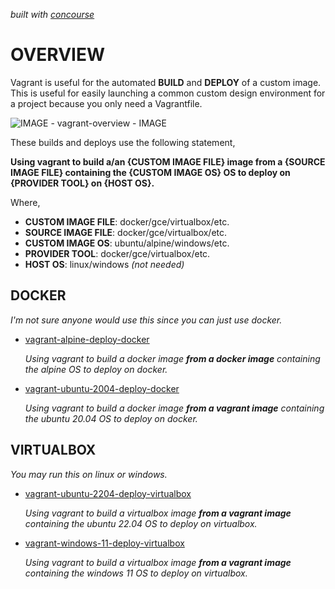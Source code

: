   _built with
  [concourse](https://github.com/JeffDeCola/my-vagrant-boxes/blob/master/ci-README.md)_

# OVERVIEW

Vagrant is useful for the automated **BUILD** and **DEPLOY** of a custom image.
This is useful for easily launching a common custom design environment
for a project because you only need a Vagrantfile.

![IMAGE - vagrant-overview - IMAGE](pics/vagrant-overview.jpg)

These builds and deploys use the following statement,

**Using vagrant to build a/an {CUSTOM IMAGE FILE} image
from a {SOURCE IMAGE FILE}
containing the {CUSTOM IMAGE OS} OS
to deploy on {PROVIDER TOOL} on {HOST OS}.**

Where,

* **CUSTOM IMAGE FILE**: docker/gce/virtualbox/etc.
* **SOURCE IMAGE FILE**: docker/gce/virtualbox/etc.
* **CUSTOM IMAGE OS**: ubuntu/alpine/windows/etc.
* **PROVIDER TOOL**: docker/gce/virtualbox/etc.
* **HOST OS**: linux/windows _(not needed)_

## DOCKER

_I'm not sure anyone would use this since you can just use docker._

* [vagrant-alpine-deploy-docker](https://github.com/JeffDeCola/my-vagrant-boxes/tree/master/docker/vagrant-ubuntu-2004-deploy-docker)

  _Using vagrant to build a docker image
  **from a docker image**
  containing the alpine OS
  to deploy on docker._

* [vagrant-ubuntu-2004-deploy-docker](https://github.com/JeffDeCola/my-vagrant-boxes/tree/master/docker/vagrant-ubuntu-2004-deploy-docker)

  _Using vagrant to build a docker image
  **from a vagrant image**
  containing the ubuntu 20.04 OS
  to deploy on docker._

## VIRTUALBOX

_You may run this on linux or windows._

* [vagrant-ubuntu-2204-deploy-virtualbox](https://github.com/JeffDeCola/my-vagrant-boxes/tree/master/virtualbox/vagrant-ubuntu-2204-deploy-virtualbox)

  _Using vagrant to build a virtualbox image
  **from a vagrant image**
  containing the ubuntu 22.04 OS
  to deploy on virtualbox._

* [vagrant-windows-11-deploy-virtualbox](https://github.com/JeffDeCola/my-vagrant-boxes/tree/master/virtualbox/vagrant-windows-11-deploy-virtualbox)

  _Using vagrant to build a virtualbox image
  **from a vagrant image**
  containing the windows 11 OS
  to deploy on virtualbox._
